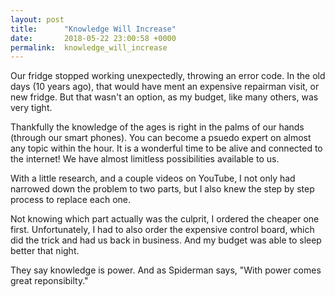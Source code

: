 ```yaml
---
layout: post
title:      "Knowledge Will Increase"
date:       2018-05-22 23:00:58 +0000
permalink:  knowledge_will_increase
---
```


Our fridge stopped working unexpectedly, throwing an error code. In the old days (10 years ago), that would have ment an expensive repairman visit, or new fridge. But that wasn't an option, as my budget, like many others, was very tight.

Thankfully the knowledge of the ages is right in the palms of our hands (through our smart phones).  You can become a psuedo expert on almost any topic within the hour. It is a wonderful time to be alive and connected to the internet! We have almost limitless possibilities available to us.

With a little research, and a couple videos on YouTube,  I not only had  narrowed down the problem to two parts, but I also knew the step by step process to replace each one. 

Not knowing which part actually was the culprit, I ordered the cheaper one first. Unfortunately, I had to also order the expensive control board, which did the trick and had us back in business. And my budget was able to sleep better that night.

They say knowledge is power. And as Spiderman says, "With power comes great reponsibilty."
